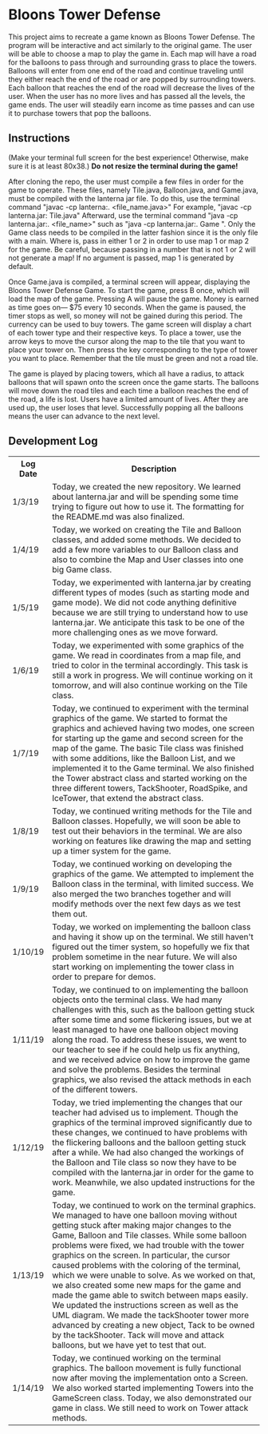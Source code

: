 # Bloons Tower Defense
This project aims to recreate a game known as Bloons Tower Defense. The program will be interactive and act similarly to the original game. The user will be able to choose a map to play the game in. Each map will have a road for the balloons to pass through and surrounding grass to place the towers. Balloons will enter from one end of the road and continue traveling until they either reach the end of the road or are popped by surrounding towers. Each balloon that reaches the end of the road will decrease the lives of the user. When the user has no more lives and has passed all the levels, the game ends. The user will steadily earn income as time passes and can use it to purchase towers that pop the balloons.

## Instructions
(Make your terminal full screen for the best experience! Otherwise, make sure it is at least 80x38.)
<b>Do not resize the terminal during the game!</b>

After cloning the repo, the user must compile a few files in order for the game to operate. These files, namely Tile.java, Balloon.java, and Game.java, must be compiled with the lanterna jar file. To do this, use the terminal command "javac -cp lanterna:. <file_name.java>" For example, "javac -cp lanterna.jar: Tile.java" Afterward, use the terminal command "java -cp lanterna.jar:. <file_name>" such as "java -cp lanterna.jar:. Game <map number>". Only the Game class needs to be compiled in the latter fashion since it is the only file with a main. Where <map number> is, pass in either 1 or 2 in order to use map 1 or map 2 for the game. Be careful, because passing in a number that is not 1 or 2 will not generate a map! If no argument is passed, map 1 is generated by default.

Once Game.java is compiled, a terminal screen will appear, displaying the Bloons Tower Defense Game. To start the game, press B once, which will load the map of the game. Pressing A will pause the game. Money is earned as time goes on— $75 every 10 seconds. When the game is paused, the timer stops as well, so money will not be gained during this period. The currency can be used to buy towers. The game screen will display a chart of each tower type and their respective keys. To place a tower, use the arrow keys to move the cursor along the map to the tile that you want to place your tower on. Then press the key corresponding to the type of tower you want to place. Remember that the tile must be green and not a road tile.

The game is played by placing towers, which all have a radius, to attack balloons that will spawn onto the screen once the game starts. The balloons will move down the road tiles and each time a balloon reaches the end of the road, a life is lost. Users have a limited amount of lives. After they are used up, the user loses that level. Successfully popping all the balloons means the user can advance to the next level.

## Development Log
<table>
  <th>Log Date</th>
  <th>Description</th>
  <tr>
    <td>1/3/19</td>
    <td>Today, we created the new repository. We learned about lanterna.jar and will be spending some time trying to
    figure out how to use it. The formatting for the README.md was also finalized. </td>
  </tr>
<tr>
    <td>1/4/19</td>
    <td>Today, we worked on creating the Tile and Balloon classes, and added some methods. We decided to add a few more
    variables to our Balloon class and also to combine the Map and User classes into one big Game class.
    </td>
</tr>
<tr>
    <td>1/5/19</td>
    <td>Today, we experimented with lanterna.jar by creating different types of modes (such as starting mode and game mode).
    We did not code anything definitive because we are still trying to understand how to use lanterna.jar. We anticipate
    this task to be one of the more challenging ones as we move forward.
    </td>
</tr>
<tr>
    <td>1/6/19</td>
    <td>Today, we experimented with some graphics of the game. We read in coordinates from a map file, and tried to color
    in the terminal accordingly. This task is still a work in progress. We will continue working on it tomorrow, and will
    also continue working on the Tile class.
    </td>
</tr>
<tr>
    <td>1/7/19</td>
    <td>Today, we continued to experiment with the terminal graphics of the game. We started to format the graphics and achieved having two modes, one screen for starting up the game and second screen for the map of the game. The basic Tile class was finished with some additions, like the Balloon List, and we implemented it to the Game terminal. We also finished the Tower abstract class and started working on the three different towers, TackShooter, RoadSpike, and IceTower, that extend the abstract class.
    </td>
</tr>
<tr>
    <td>1/8/19</td>
    <td>Today, we continued writing methods for the Tile and Balloon classes. Hopefully, we will soon be able to test out their behaviors in the terminal. We are also working on features like drawing the map and setting up a timer system for the game.
    </td>
</tr>
<tr>
    <td>1/9/19</td>
    <td>Today, we continued working on developing the graphics of the game. We attempted to implement the Balloon class in the terminal, with
    limited success. We also merged the two branches together and will modify methods over the next few days as we test them out.  
    </td>
</tr>
<tr>
    <td>1/10/19</td>
    <td>Today, we worked on implementing the balloon class and having it show up on the terminal. We still haven't figured out the timer system, so hopefully we
    fix that problem sometime in the near future. We will also start working on implementing the tower class in order to prepare for demos.   
    </td>
</tr>
<tr>
    <td>1/11/19</td>
    <td>Today, we continued to on implementing the balloon objects onto the terminal class. We had many challenges with this, such as the balloon getting stuck after some time and some flickering issues, but we at least managed to have one balloon object moving along the road. To address these issues, we went to our teacher to see if he could help us fix anything, and we received advice on how to improve the game and solve the problems. Besides the terminal graphics, we also revised the attack methods in each of the different towers.
    </td>
</tr>
<tr>
    <td>1/12/19</td>
    <td>Today, we tried implementing the changes that our teacher had advised us to implement. Though the graphics of the terminal improved significantly due to these changes, we continued to have problems with the flickering balloons and the balloon getting stuck after a while. We had also changed the workings of the Balloon and Tile class so now they have to be compiled with the lanterna.jar in order for the game to work. Meanwhile, we also updated instructions for the game.
    </td>
<tr>
    <td>1/13/19</td>
    <td>Today, we continued to work on the terminal graphics. We managed to have one balloon moving without getting stuck after making major changes to the Game, Balloon and Tile classes. While some balloon problems were fixed, we had trouble with the tower graphics on the screen. In particular, the cursor caused problems with the coloring of the terminal, which we were unable to solve. As we worked on that, we also created some new maps for the game and made the game able to switch between maps easily. We updated the instructions screen as well as the UML diagram. We made the tackShooter tower more advanced by creating a new object, Tack to be owned by the tackShooter. Tack will move and attack balloons, but we have yet to test that out.
    </td>
</tr>
<tr>
    <td>1/14/19</td>
    <td>Today, we continued working on the terminal graphics. The balloon movement is fully functional now after moving the implementation onto a Screen. We also worked started implementing Towers into the GameScreen class. Today, we also demonstrated our game in class. We still need to work on Tower attack methods. 
    </td>
</tr>
</table>
